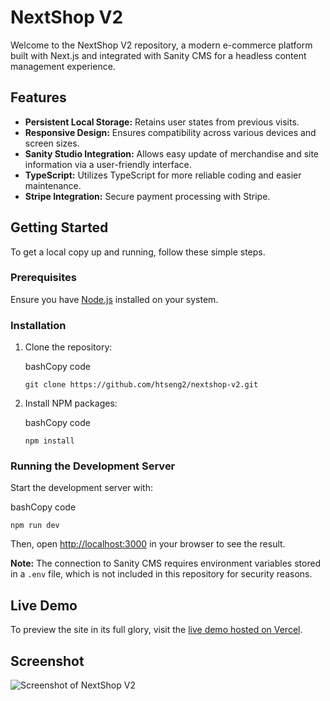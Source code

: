 # NextShop V2

Welcome to the NextShop V2 repository, a modern e-commerce platform built with Next.js and integrated with Sanity CMS for a headless content management experience.

## Features

- **Persistent Local Storage:** Retains user states from previous visits.
- **Responsive Design:** Ensures compatibility across various devices and screen sizes.
- **Sanity Studio Integration:** Allows easy update of merchandise and site information via a user-friendly interface.
- **TypeScript:** Utilizes TypeScript for more reliable coding and easier maintenance.
- **Stripe Integration:** Secure payment processing with Stripe.

## Getting Started

To get a local copy up and running, follow these simple steps.

### Prerequisites

Ensure you have [Node.js](https://nodejs.org/) installed on your system.

### Installation

1.  Clone the repository:

    bashCopy code

    `git clone https://github.com/htseng2/nextshop-v2.git`

2.  Install NPM packages:

    bashCopy code

    `npm install`

### Running the Development Server

Start the development server with:

bashCopy code

`npm run dev`

Then, open [http://localhost:3000](http://localhost:3000) in your browser to see the result.

**Note:** The connection to Sanity CMS requires environment variables stored in a `.env` file, which is not included in this repository for security reasons.

## Live Demo

To preview the site in its full glory, visit the [live demo hosted on Vercel](https://nextshop-v2.vercel.app/).

## Screenshot

![Screenshot of NextShop V2](https://firebasestorage.googleapis.com/v0/b/nextshop-2e01b.appspot.com/o/cb12b7b5-6aec-4c47-9a39-3c24878622a1.png?alt=media&token=6c455628-371d-46de-844c-2083e3257e40)
